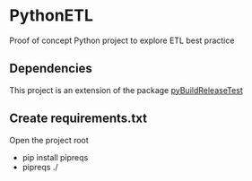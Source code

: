 # PythonETL

Proof of concept Python project to explore ETL best practice

## Dependencies
This project is an extension of the package [pyBuildReleaseTest](https://github.com/nik01010/pyBuildReleaseTest)

## Create requirements.txt
Open the project root
- pip install pipreqs
- pipreqs ./
